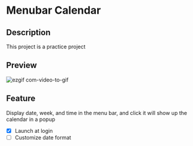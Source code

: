 # Menubar Calendar

## Description
This project is a practice project

## Preview
![ezgif com-video-to-gif](https://github.com/listennn08/MenubarCalendar/assets/52522402/070b918a-243a-4a15-8bc5-dfb2b6a9b21f)

## Feature

Display date, week, and time in the menu bar, and click it will show up the calendar in a popup

- [x] Launch at login
- [ ] Customize date format
